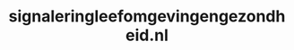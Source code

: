 ---
layout: post
title:  "signaleringleefomgevingengezondheid.nl"
internal_url:  "/data/signaleringleefomgevingengezondheid.nl.html"
categories: dutchgov
---